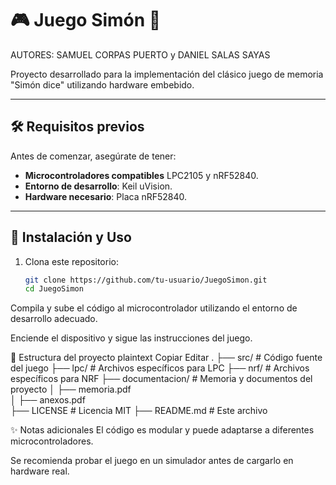 # 🎮 Juego Simón 🚀

AUTORES: SAMUEL CORPAS PUERTO y DANIEL SALAS SAYAS 

Proyecto desarrollado para la implementación del clásico juego de memoria "Simón dice" utilizando hardware embebido.  

---

## 🛠 Requisitos previos  

Antes de comenzar, asegúrate de tener:  

- **Microcontroladores compatibles** LPC2105 y nRF52840.  
- **Entorno de desarrollo**: Keil uVision.  
- **Hardware necesario**: Placa nRF52840.  

---

## 📜 Instalación y Uso  

1. Clona este repositorio:  
   ```bash
   git clone https://github.com/tu-usuario/JuegoSimon.git
   cd JuegoSimon
   ```

Compila y sube el código al microcontrolador utilizando el entorno de desarrollo adecuado.

Enciende el dispositivo y sigue las instrucciones del juego.

📂 Estructura del proyecto
plaintext
Copiar
Editar
.
├── src/                 # Código fuente del juego
├── lpc/                 # Archivos específicos para LPC
├── nrf/                 # Archivos específicos para NRF
├── documentacion/       # Memoria y documentos del proyecto
│   ├── memoria.pdf      
│   ├── anexos.pdf       
├── LICENSE              # Licencia MIT
├── README.md            # Este archivo

✨ Notas adicionales
El código es modular y puede adaptarse a diferentes microcontroladores.

Se recomienda probar el juego en un simulador antes de cargarlo en hardware real.
